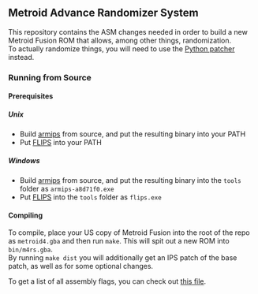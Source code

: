 ## Metroid Advance Randomizer System
This repository contains the ASM changes needed in order to build a new Metroid Fusion ROM that allows, among other things, randomization.  
To actually randomize things, you will need to use the [Python patcher](https://github.com/MetroidAdvRandomizerSystem/mars-patcher) instead.

### Running from Source

#### Prerequisites

##### Unix
- Build [armips](https://github.com/Kingcom/armips) from source, and put the resulting binary into your PATH
- Put [FLIPS](https://github.com/Alcaro/Flips/releases) into your PATH

##### Windows
- Build [armips](https://github.com/Kingcom/armips) from source, and put the resulting binary into the `tools` folder as `armips-a8d71f0.exe`
- Put [FLIPS](https://github.com/Alcaro/Flips/releases) into the `tools` folder as `flips.exe`

#### Compiling
To compile, place your US copy of Metroid Fusion into the root of the repo as `metroid4.gba` and then run `make`. This will spit out a new ROM into `bin/m4rs.gba`.  
By running `make dist` you will additionally get an IPS patch of the base patch, as well as for some optional changes.

To get a list of all assembly flags, you can check out [this file](https://github.com/MetroidAdvRandomizerSystem/MARS-Fusion/blob/main/src/main.s).
